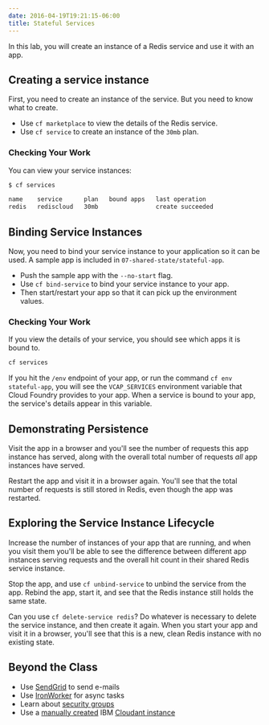 ```yaml
---
date: 2016-04-19T19:21:15-06:00
title: Stateful Services
---
```


In this lab,  you will create an instance of a Redis service and use it with an app.

## Creating a service instance

First, you need to create an instance of the service.  But you need to know what to create.

* Use `cf marketplace` to view the details of the Redis service.
* Use `cf service` to create an instance of the `30mb` plan.

### Checking Your Work

You can view your service instances:

```sh
$ cf services

name    service      plan   bound apps   last operation
redis   rediscloud   30mb                create succeeded
```

## Binding Service Instances

Now, you need to bind your service instance to your application so it can be used.  A sample app is included in `07-shared-state/stateful-app`.

* Push the sample app with the `--no-start` flag.
* Use `cf bind-service` to bind your service instance to your app.
* Then start/restart your app so that it can pick up the environment values.

### Checking Your Work

If you view the details of your service, you should see which apps it is bound to.

```sh
cf services
```

If you hit the `/env` endpoint of your app, or run the command `cf env stateful-app`, you will see the `VCAP_SERVICES` environment variable that Cloud Foundry provides to your app. When a service is bound to your app, the service's details appear in this variable.

## Demonstrating Persistence

Visit the app in a browser and you'll see the number of requests this app instance has served, along with the overall total number of requests _all_ app instances have served.

Restart the app and visit it in a browser again. You'll see that the total number of requests is still stored in Redis, even though the app was restarted.

## Exploring the Service Instance Lifecycle

Increase the number of instances of your app that are running, and when you visit them you'll be able to see the difference between different app instances serving requests and the overall hit count in their shared Redis service instance.

Stop the app, and use `cf unbind-service` to unbind the service from the app. Rebind the app, start it, and see that the Redis instance still holds the same state.

Can you use `cf delete-service redis`? Do whatever is necessary to delete the service instance, and then create it again. When you start your app and visit it in a browser, you'll see that this is a new, clean Redis instance with no existing state.

## Beyond the Class

  * Use [SendGrid](https://sendgrid.com/) to send e-mails
  * Use [IronWorker](https://www.iron.io/worker/) for async tasks
  * Learn about [security groups](https://docs.cloudfoundry.org/adminguide/app-sec-groups.html)
  * Use a [manually created](https://docs.pivotal.io/pivotalcf/devguide/services/user-provided.html) IBM [Cloudant instance](https://cloudant.com/)
